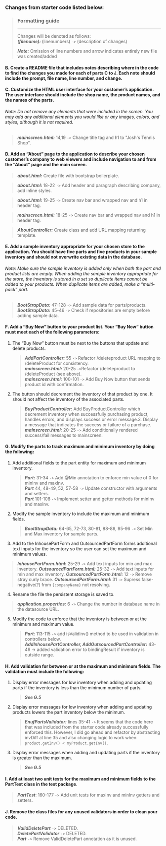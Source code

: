 ### Changes from starter code listed below:

> ### Formatting guide
> 
> ---
>
> Changes will be denoted as follows:  
> ***(filename):*** (linenumbers) `->` (description of changes)
>
>***Note:*** Omission of line numbers and arrow indicates entirely new file was created/added

#### B.  Create a README file that includes notes describing where in the code to find the changes you made for each of parts C to J. Each note should include the prompt, file name, line number, and change.


#### C.  Customize the HTML user interface for your customer’s application. The user interface should include the shop name, the product names, and the names of the parts.
###### Note: Do not remove any elements that were included in the screen. You may add any additional elements you would like or any images, colors, and styles, although it is not required.
> ***mainscreen.html:*** 14,19 `->` Change title tag and h1 to "Josh's Tennis Shop". 
#### D.  Add an “About” page to the application to describe your chosen customer’s company to web viewers and include navigation to and from the “About” page and the main screen.
>***about.html:*** Create file with bootstrap boilerplate. 

>***about.html:*** 18-22 `->` Add header and paragraph describing company, add inline styles.

>***about.html:*** 19-25 `->` Create nav bar and wrapped nav and h1 in header tag.

>***mainscreen.html:*** 18-25 `->` Create nav bar and wrapped nav and h1 in header tag. 

>***AboutController:*** Create class and add URL mapping returning template. 
#### E.  Add a sample inventory appropriate for your chosen store to the application. You should have five parts and five products in your sample inventory and should not overwrite existing data in the database.
###### Note: Make sure the sample inventory is added only when both the part and product lists are empty. When adding the sample inventory appropriate for the store, the inventory is stored in a set so duplicate items cannot be added to your products. When duplicate items are added, make a “multi-pack” part.

>***BootStrapData:*** 47-128 `->` Add sample data for parts/products.
>***BootStrapData:*** 45-46 `->` Check if repositories are empty before adding sample data.


#### F.  Add a “Buy Now” button to your product list. Your “Buy Now” button must meet each of the following parameters:
1.  The “Buy Now” button must be next to the buttons that update and delete products.
    >***AddPartController:*** 55 `->` Refactor /deleteproduct URL mapping to /deleteProduct for consistency.  
    >***mainscreen.html:*** 20-25 `->`Refactor /deleteproduct to /deleteProduct (see above).  
    >***mainscreen.html:*** 100-101 `->` Add Buy Now button that sends product id with confirmation.  
2. The button should decrement the inventory of that product by one. It should not affect the inventory of the associated parts.  
    >***BuyProductController:*** Add BuyProductController which decrement inventory when successfully purchasing product, handles errors, and displays success or error message.3.  Display a message that indicates the success or failure of a purchase.  
    > ***mainscreen.html:*** 20-25 `->` Add conditionally rendered success/fail messages to mainscreen.  


#### G.  Modify the parts to track maximum and minimum inventory by doing the following:
1.  Add additional fields to the part entity for maximum and minimum inventory.
    >***Part:*** 31-34 `->` Add @Min annotation to enforce min value of 0 for minInv and maxInv.  
    >***Part*** 44, 48-49, 52, 57-58 `->` Update constructor with arguments and setters.  
    >***Part*** 101-108 `->` Implement setter and getter methods for minInv and maxInv.  

2.  Modify the sample inventory to include the maximum and minimum fields.
    >***BootStrapData:*** 64-65, 72-73, 80-81, 88-89, 95-96 `->` Set Min and Max inventory for sample parts.  
3.  Add to the InhousePartForm and OutsourcedPartForm forms additional text inputs for the inventory so the user can set the maximum and minimum values.  
>***InhousePartForm.html:*** 25-29 `->` Add text inputs for min and max inventory.
>***OutsourcedPartForm.html:*** 25-32 `->` Add text inputs for min and max inventory.
>***OutsourcedPartForm.html:*** 12 `->` Remove stray curly brace.
>***OutsourcedPartForm.html:*** 31 `->` Supress false-negative(?) from `{companyName}` not resolving.


4.  Rename the file the persistent storage is saved to.
>***application.properties:*** 6 `->` Change the number in database name in the datasource URL.
5. Modify the code to enforce that the inventory is between or at the minimum and maximum value.
    >***Part***: 113-115 `->` add isValidInv() method to be used in validation in controllers below.  
    >***AddInhousePartController, AddOutsourcedPartController:*** 43-49 -> added validation error to bindingResult  if inventory is outside range.    

#### H.  Add validation for between or at the maximum and minimum fields. The validation must include the following:
1. Display error messages for low inventory when adding and updating parts if the inventory is less than the minimum number of parts.  
    >***See G.5***
2. Display error messages for low inventory when adding and updating products lowers the part inventory below the minimum.
    >***EnufPartsValidator:*** lines 35-41 `->` It seems that the code here that was included from the starter code already successfully
enforced this. However, I did go ahead and refactor by abstracting invDiff at line 35 and also changing logic to work when `product.getInv() < myProduct.getInv()`.   
3. Display error messages when adding and updating parts if the inventory is greater than the maximum.  
    >***See G.5***


#### I.  Add at least two unit tests for the maximum and minimum fields to the PartTest class in the test package.
>***PartTest***: 160-177 `->` Add unit tests for maxInv and minInv getters and setters.  

#### J.  Remove the class files for any unused validators in order to clean your code.
>***ValidDeletePart*** `->` DELETED.  
>***DeletePartValidator*** `->` DELETED.  
> ***Part*** `->` Remove ValidDeletePart annotation as it is unused.  
